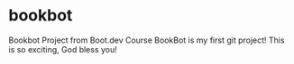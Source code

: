 # bookbot
Bookbot Project from Boot.dev Course
BookBot is my first git project! 
This is so exciting, God bless you!
